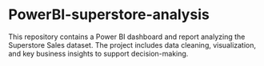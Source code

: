 # PowerBI-superstore-analysis
This repository contains a Power BI dashboard and report analyzing the Superstore Sales dataset. The project includes data cleaning, visualization, and key business insights to support decision-making.
